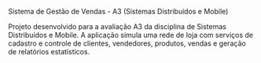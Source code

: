 Sistema de Gestão de Vendas - A3 (Sistemas Distribuídos e Mobile)

Projeto desenvolvido para a avaliação A3 da disciplina de Sistemas Distribuídos e Mobile. A aplicação simula uma rede de loja com serviços de cadastro e controle de clientes, vendedores, produtos, vendas e geração de relatórios estatísticos.
